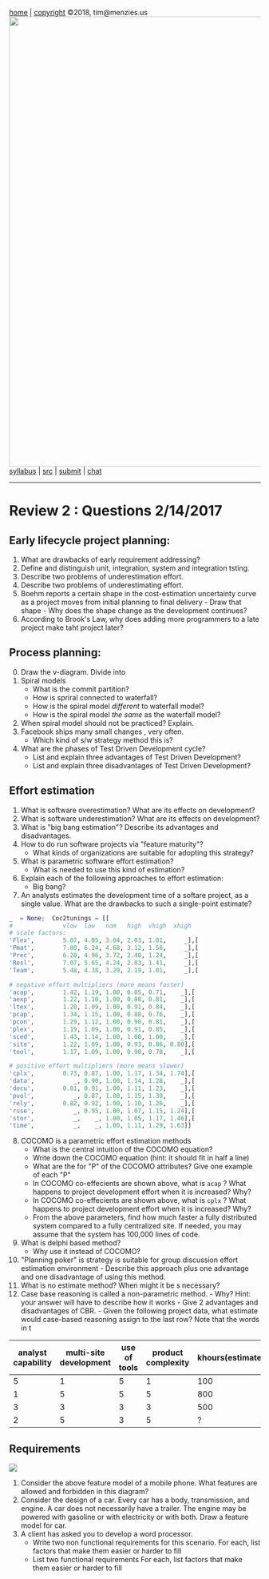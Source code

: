 [home](http://tiny.cc/seng18) |
[copyright](https://github.com/txt/seng18/blob/master/LICENSE.md) &copy;2018, tim&commat;menzies.us
<br>
[<img width=900 src="https://raw.githubusercontent.com/txt/seng18/master/img/banner.png">](http://tiny.cc/seng18)<br>
[syllabus](https://github.com/txt/seng18/blob/master/doc/syllabus.md) |
[src](https://github.com/txt/seng18/tree/master/src) |
[submit](http://tiny.cc/seng18give) |
[chat](https://seng18.slack.com/)


______



# Review 2 : Questions 2/14/2017

## Early lifecycle project planning:


1.    What are drawbacks of early requirement addressing?
2.    Define and distinguish unit, integration, system and integration tsting.
3.    Describe two problems of underestimation effort.
4.    Describe two problems of underestimating effort.
5.    Boehm reports a certain shape in the cost-estimation uncertainty curve as a project moves from initial planning to final delivery
    - Draw that shape
     - Why does the  shape change as the development continues?
6. According to Brook's Law, why does adding   more programmers to a late project make taht project later?

## Process planning:

0.    Draw the v-diagram. Divide into 
1.    Spiral models
       - What is the commit partition?
       - How is spriral connected to waterfall?
      - How is the spiral model _different_ to waterfall model?
      - How is the spiral model _the same_ as the waterfall model?
2.    When spiral model should not be practiced? Explain.
3.    Facebook ships many small  changes , very often.
      -  Which kind of s/w strategy method this is? 
4.    What are the phases of Test Driven Development cycle?
      -  List and explain three advantages of Test Driven Development?
      -  List and explain three disadvantages of Test Driven Development?

## Effort estimation

1. What is software overestimation? What are its effects on development?
2. What is software underestimation? What are its effects on development?
3. What is "big bang estimation"? Describe its advantages and disadvantages.
4. How to do run software projects via "feature maturity"?
     - What kinds of organizations are suitable for adopting this strategy?
5. What is parametric software effort estimation?
    - What is needed to use this kind of estimation?
6. Explain each of the following approaches to effort estimation:
     - Big bang?
7. An analysts estimates the development time of a softare project, as a single value. What are the drawbacks to such a single-point estimate?

```python 
_  = None;  Coc2tunings = [[
#              vlow  low   nom   high  vhigh  xhigh   
# scale factors:
'Flex',        5.07, 4.05, 3.04, 2.03, 1.01,     _],[
'Pmat',        7.80, 6.24, 4.68, 3.12, 1.56,     _],[
'Prec',        6.20, 4.96, 3.72, 2.48, 1.24,     _],[
'Resl',        7.07, 5.65, 4.24, 2.83, 1.41,     _],[
'Team',        5.48, 4.38, 3.29, 2.19, 1.01,     _],[

# negative effort multipliers (more means faster)        
'acap',        1.42, 1.19, 1.00, 0.85, 0.71,    _],[
'aexp',        1.22, 1.10, 1.00, 0.88, 0.81,    _],[
'ltex',        1.20, 1.09, 1.00, 0.91, 0.84,    _],[
'pcap',        1.34, 1.15, 1.00, 0.88, 0.76,    _],[ 
'pcon',        1.29, 1.12, 1.00, 0.90, 0.81,    _],[
'plex',        1.19, 1.09, 1.00, 0.91, 0.85,    _],[
'sced',        1.43, 1.14, 1.00, 1.00, 1.00,    _],[ 
'site',        1.22, 1.09, 1.00, 0.93, 0.86, 0.80],[
'tool',        1.17, 1.09, 1.00, 0.90, 0.78,    _],[

# positive effort multipliers (more means slower)
'cplx',        0.73, 0.87, 1.00, 1.17, 1.34, 1.74],[
'data',           _, 0.90, 1.00, 1.14, 1.28,    _],[
'docu',        0.81, 0.91, 1.00, 1.11, 1.23,    _],[
'pvol',           _, 0.87, 1.00, 1.15, 1.30,    _],[
'rely',        0.82, 0.92, 1.00, 1.10, 1.26,    _],[
'ruse',           _, 0.95, 1.00, 1.07, 1.15, 1.24],[ 
'stor',           _,    _, 1.00, 1.05, 1.17, 1.46],[
'time',           _,    _, 1.00, 1.11, 1.29, 1.63]]
```

8. COCOMO is a parametric effort estimation methods
      - What is the central intuition of the COCOMO equation?
      - Write down the COCOMO equation (hint: it should fit in half a line)
      - What are the for "P" of the COCOMO attributes? Give one example of each "P"
      - In COCOMO co-effecients are shown above, what is `acap` ? What happens to project development effort when it is increased? Why?
      - In COCOMO co-effecients are shown above, what is `cplx` ? What happens to project development effort when it is increased? Why?
      - From the above parameters, find how much faster a fully distributed system compared to a fully
centralized site. If needed, you may assume that the system has 100,000 lines of code.
9.    What is delphi based method? 
       - Why use it instead of COCOMO?
10.    "Planning poker" is  strategy is suitable for group discussion effort estimation environment
      -  Describe this approach plus one advantage and one disadvantage of using this method.
11.    What is no estimate method? When might it be s necessary? 
12.    Case base reasoning is called a non-parametric method.
      - Why? Hint: your answer will have to describe how it works
      - Give  2 advantages and disadvantages of CBR.
      - Given the following project data, what estimate would case-based reasoning assign to the last row? Note that the words
        in t

|analyst capability|multi-site development |use of tools| product complexity| khours(estimate)|
|--|-|-|--|---|
|5   | 1|    5   | 1|    100|
|1   | 5 |   5  |  5 |   800|
|3  |  3  |  3 |   3  |  500|
|2 |   5   | 3|    5   | ?|

## Requirements

![](http://www.isa.us.es/sites/www.isa.us.es.featuremodelanalysis/files/images/MobilePhone.png)

1.   Consider the above feature model of a mobile phone. What features are allowed and forbidden in this diagram?
2.   Consider the design of a car. Every car has a body, transmission, and engine. 
     A car does not necessarily have a trailer. The engine may be powered with gasoline or with electricity or with both. Draw a feature model for car.
2.   A client has asked you to develop a word processor. 
     - Write two non functional requirements for this scenario.
       For each, list factors that make them easier or harder to fill
     - List two functional requirements
       For each, list factors that make them easier or harder to fill

